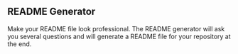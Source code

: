 ## README Generator
Make your README file look professional. The README generator will ask you several questions and will generate a README file for your repository at the end.
